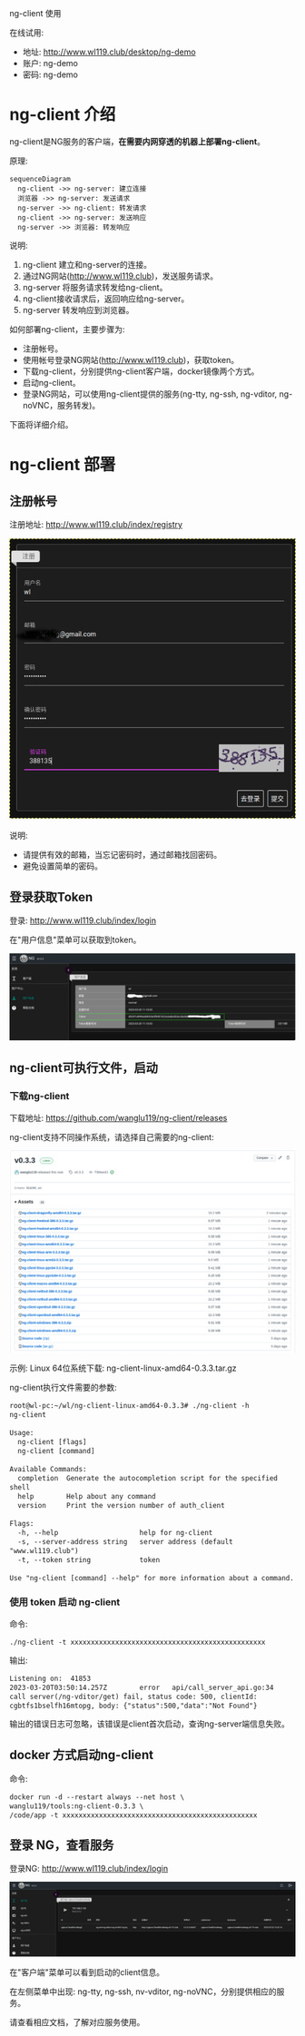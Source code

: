 ng-client 使用

在线试用:
- 地址: http://www.wl119.club/desktop/ng-demo
- 账户: ng-demo
- 密码: ng-demo

# ng-client 介绍

ng-client是NG服务的客户端，**在需要内网穿透的机器上部署ng-client**。

原理:

```mermaid
sequenceDiagram
  ng-client ->> ng-server: 建立连接
  浏览器 ->> ng-server: 发送请求
  ng-server ->> ng-client: 转发请求
  ng-client ->> ng-server: 发送响应
  ng-server ->> 浏览器: 转发响应
```

说明:

1. ng-client 建立和ng-server的连接。
2. 通过NG网站(http://www.wl119.club)，发送服务请求。
3. ng-server 将服务请求转发给ng-client。
4. ng-client接收请求后，返回响应给ng-server。
5. ng-server 转发响应到浏览器。

如何部署ng-client，主要步骤为:

- 注册帐号。
- 使用帐号登录NG网站(http://www.wl119.club)，获取token。
- 下载ng-client，分别提供ng-client客户端，docker镜像两个方式。
- 启动ng-client。
- 登录NG网站，可以使用ng-client提供的服务(ng-tty, ng-ssh, ng-vditor, ng-noVNC，服务转发)。

下面将详细介绍。

# ng-client 部署

## 注册帐号

注册地址: http://www.wl119.club/index/registry

![ng-client_start_1.png](./images/ng-client_start_1.png)

说明:

- 请提供有效的邮箱，当忘记密码时，通过邮箱找回密码。
- 避免设置简单的密码。

## 登录获取Token

登录: http://www.wl119.club/index/login

在"用户信息"菜单可以获取到token。

![ng-client_start_2.png](./images/ng-client_start_2.png)

## ng-client可执行文件，启动

### 下载ng-client

下载地址: https://github.com/wanglu119/ng-client/releases

ng-client支持不同操作系统，请选择自己需要的ng-client:

![ng-client_start_3.png](./images/ng-client_start_3.png)

示例: Linux 64位系统下载: ng-client-linux-amd64-0.3.3.tar.gz

ng-client执行文件需要的参数:

```plaintext
root@wl-pc:~/wl/ng-client-linux-amd64-0.3.3# ./ng-client -h
ng-client

Usage:
  ng-client [flags]
  ng-client [command]

Available Commands:
  completion  Generate the autocompletion script for the specified shell
  help        Help about any command
  version     Print the version number of auth_client

Flags:
  -h, --help                    help for ng-client
  -s, --server-address string   server address (default "www.wl119.club")
  -t, --token string            token

Use "ng-client [command] --help" for more information about a command.
```

### 使用 token 启动 ng-client

命令:

```plaintext
./ng-client -t xxxxxxxxxxxxxxxxxxxxxxxxxxxxxxxxxxxxxxxxxxxxxxxx

```

输出:

```plaintext
Listening on:  41853
2023-03-20T03:50:14.257Z        error   api/call_server_api.go:34       call server(/ng-vditor/get) fail, status code: 500, clientId: cgbtfs1bselfh16mtopg, body: {"status":500,"data":"Not Found"}
```

输出的错误日志可忽略，该错误是client首次启动，查询ng-server端信息失败。

## docker 方式启动ng-client

命令:

```plaintext
docker run -d --restart always --net host \
wanglu119/tools:ng-client-0.3.3 \
/code/app -t xxxxxxxxxxxxxxxxxxxxxxxxxxxxxxxxxxxxxxxxxxxxxxxx
```

## 登录 NG，查看服务

登录NG: http://www.wl119.club/index/login

![ng-client_start_4.png](./images/ng-client_start_4.png)

在"客户端"菜单可以看到启动的client信息。


在左侧菜单中出现: ng-tty, ng-ssh, nv-vditor, ng-noVNC，分别提供相应的服务。

请查看相应文档，了解对应服务使用。

